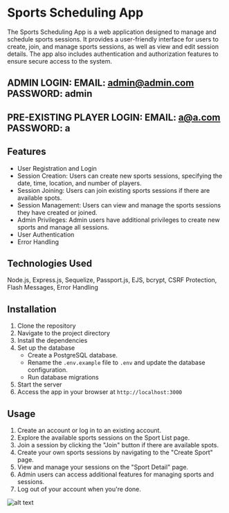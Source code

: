 # Sports Scheduling App

The Sports Scheduling App is a web application designed to manage and schedule sports sessions. It provides a user-friendly interface for users to create, join, and manage sports sessions, as well as view and edit session details. The app also includes authentication and authorization features to ensure secure access to the system.
 
## ADMIN LOGIN:   EMAIL: admin@admin.com       PASSWORD: admin
## PRE-EXISTING PLAYER LOGIN:   EMAIL: a@a.com       PASSWORD: a

## Features

- User Registration and Login
- Session Creation: Users can create new sports sessions, specifying the date, time, location, and number of players.
- Session Joining: Users can join existing sports sessions if there are available spots.
- Session Management: Users can view and manage the sports sessions they have created or joined.
- Admin Privileges: Admin users have additional privileges to create new sports and manage all sessions.
- User Authentication
- Error Handling

## Technologies Used

Node.js, Express.js, Sequelize, Passport.js, EJS, bcrypt, CSRF Protection, Flash Messages, Error Handling

## Installation

1. Clone the repository
2. Navigate to the project directory
3. Install the dependencies
4. Set up the database
   - Create a PostgreSQL database.
   - Rename the `.env.example` file to `.env` and update the database configuration.
   - Run database migrations
5. Start the server
6. Access the app in your browser at `http://localhost:3000`

## Usage

1. Create an account or log in to an existing account.
2. Explore the available sports sessions on the Sport List page.
3. Join a session by clicking the "Join" button if there are available spots.
4. Create your own sports sessions by navigating to the "Create Sport" page.
5. View and manage your sessions on the "Sport Detail" page.
6. Admin users can access additional features for managing sports and sessions.
7. Log out of your account when you're done.

![alt text](https://github.com/PranjalRay/Ray-Sports-Scheduler/blob/image/IndexPage.png?raw=true)

